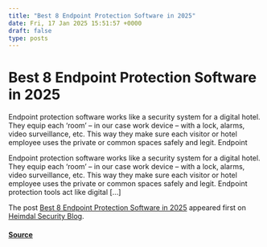 ```yaml
---
title: "Best 8 Endpoint Protection Software in 2025"
date: Fri, 17 Jan 2025 15:51:57 +0000
draft: false
type: posts
---
```

# Best 8 Endpoint Protection Software in 2025





Endpoint protection software works like a security system for a digital hotel. They equip each ‘room’ &#8211; in our case work device &#8211; with a lock, alarms, video surveillance, etc. This way they make sure each visitor or hotel employee uses the private or common spaces safely and legit. Endpoint

Endpoint protection software works like a security system for a digital hotel. They equip each ‘room’ – in our case work device – with a lock, alarms, video surveillance, etc. This way they make sure each visitor or hotel employee uses the private or common spaces safely and legit. Endpoint protection tools act like digital \[…\]

The post [Best 8 Endpoint Protection Software in 2025](https://heimdalsecurity.com/blog/endpoint-protection-software/) appeared first on [Heimdal Security Blog](https://heimdalsecurity.com/blog).

#### [Source](https://heimdalsecurity.com/blog/endpoint-protection-software/)

